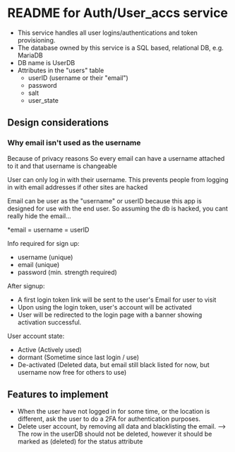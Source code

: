 # README for Auth/User_accs service

- This service handles all user logins/authentications and token provisioning.
- The database owned by this service is a SQL based, relational DB, e.g. MariaDB
- DB name is UserDB
- Attributes in the "users" table
    - userID (username or their "email")
    - password
    - salt
    - user_state



## Design considerations

### Why email isn't used as the username

Because of privacy reasons
So every email can have a username attached to it and that username is changeable

User can only log in with their username. This prevents people from logging in with email addresses if other sites are hacked

Email can be user as the "username" or userID because this app is designed for use with the end user.
So assuming the db is hacked, you cant really hide the email...

*email = username = userID

Info required for sign up:
- username (unique)
- email (unique)
- password (min. strength required)

After signup:
- A first login token link will be sent to the user's Email for user to visit
- Upon using the login token, user's account will be activated
- User will be redirected to the login page with a banner showing activation successful.

User account state:
- Active (Actively used)
- dormant (Sometime since last login / use)
- De-activated (Deleted data, but email still black listed for now, but username now free for others to use)


## Features to implement
- When the user have not logged in for some time, or the location is different, ask the user to do a 2FA for authentication purposes.
- Delete user account, by removing all data and blacklisting the email.  -->  The row in the userDB should not be deleted, however it should be marked as (deleted) for the status attribute